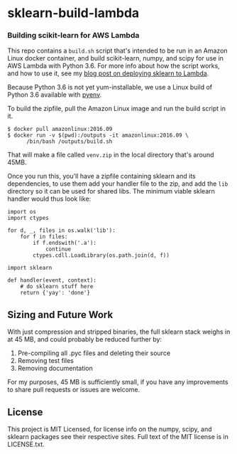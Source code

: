 # sklearn-build-lambda

### Building scikit-learn for AWS Lambda

This repo contains a `build.sh` script that's intended to be run in an Amazon
Linux docker container, and build scikit-learn, numpy, and scipy for use in AWS
Lambda with Python 3.6. For more info about how the script works, and how to use it, see my
[blog post on deploying sklearn to Lambda](https://serverlesscode.com/post/scikitlearn-with-amazon-linux-container/).

Because Python 3.6 is not yet yum-installable, we use a Linux build of Python 3.6 available with [pyenv](https://github.com/pyenv/pyenv).

To build the zipfile, pull the Amazon Linux image and run the build script in
it.

```
$ docker pull amazonlinux:2016.09
$ docker run -v $(pwd):/outputs -it amazonlinux:2016.09 \
      /bin/bash /outputs/build.sh
```

That will make a file called `venv.zip` in the local directory that's around
45MB.

Once you run this, you'll have a zipfile containing sklearn and its
dependencies, to use them add your handler file to the zip, and add the `lib`
directory so it can be used for shared libs. The minimum viable sklearn handler
would thus look like:

```
import os
import ctypes

for d, _, files in os.walk('lib'):
    for f in files:
        if f.endswith('.a'):
            continue
        ctypes.cdll.LoadLibrary(os.path.join(d, f))

import sklearn

def handler(event, context):
    # do sklearn stuff here
    return {'yay': 'done'}

```


## Sizing and Future Work

With just compression and stripped binaries, the full sklearn stack weighs in
at 45 MB, and could probably be reduced further by:

1. Pre-compiling all .pyc files and deleting their source
1. Removing test files
1. Removing documentation

For my purposes, 45 MB is sufficiently small, if you have any improvements to
share pull requests or issues are welcome.

## License

This project is MIT Licensed, for license info on the numpy, scipy, and sklearn
packages see their respective sites. Full text of the MIT license is in
LICENSE.txt.
